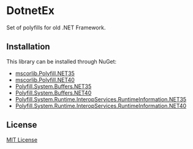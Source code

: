 # DotnetEx
Set of polyfills for old .NET Framework.

## Installation
This library can be installed through NuGet:

- [mscorlib.Polyfill.NET35](https://www.nuget.org/packages/mscorlib.Polyfill.NET35)
- [mscorlib.Polyfill.NET40](https://www.nuget.org/packages/mscorlib.Polyfill.NET40)
- [Polyfill.System.Buffers.NET35](https://www.nuget.org/packages/Polyfill.System.Buffers.NET35)
- [Polyfill.System.Buffers.NET40](https://www.nuget.org/packages/Polyfill.System.Buffers.NET40)
- [Polyfill.System.Runtime.InteropServices.RuntimeInformation.NET35](https://www.nuget.org/packages/Polyfill.System.Runtime.InteropServices.RuntimeInformation.NET35)
- [Polyfill.System.Runtime.InteropServices.RuntimeInformation.NET40](https://www.nuget.org/packages/Polyfill.System.Runtime.InteropServices.RuntimeInformation.NET40)

## License
[MIT License](LICENSE)
